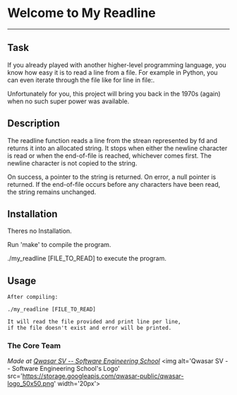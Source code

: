 # Welcome to My Readline
***

## Task
If you already played with another higher-level programming language, you know how easy it is to read a line from a file. For example in Python, you can even iterate through the file like for line in file:.

Unfortunately for you, this project will bring you back in the 1970s (again) when no such super power was available.
## Description
The readline function reads a line from the strean represented by fd and returns it into an allocated string.
It stops when either the newline character is read or when the end-of-file is reached, whichever comes first. 
The newline character is not copied to the string.

On success, a pointer to the string is returned. On error, a null pointer is returned. 
If the end-of-file occurs before any characters have been read, the string remains unchanged.
## Installation
Theres no Installation.

Run 'make' to compile the program.

./my_readline [FILE_TO_READ] to execute the program.
## Usage
```
After compiling:

./my_readline [FILE_TO_READ]

It will read the file provided and print line per line, 
if the file doesn't exist and error will be printed.
```

### The Core Team


<span><i>Made at <a href='https://qwasar.io'>Qwasar SV -- Software Engineering School</a></i></span>
<span><img alt='Qwasar SV -- Software Engineering School's Logo' src='https://storage.googleapis.com/qwasar-public/qwasar-logo_50x50.png' width='20px'></span>
